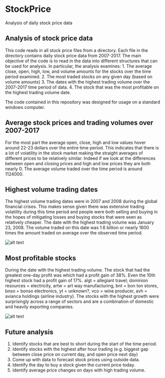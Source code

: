 # StockPrice
Analysis of daily stock price data

## Analysis of stock price data

This code reads in all stock price files from a directory.  Each file in the directory contains daily stock price data from 2007-2017.  The main objective of the code is to read in the data into different structures that can be used for analysis.  In particular, the analysis examines:
	1. The average close, open, high, low, and volume amounts for the stocks over the time period examined.
	2. The most traded stocks on any given day (based on volume amounts)
	3. The dates with the highest trading volume over the 2007-2017 time period of data.
	4. The stock that was the most profitable on the highest trading volume date.
	
The code contained in this repository was designed for usage on a standard windows computer.
	
## Average stock prices and trading volumes over 2007-2017

For the most part the average open, close, high and low values hover around 22-23 dollars over the entire time period.  This indicates that there is a lot of volatility in the stock market making the straight averages of different prices to be relatively similar.  Indeed if we look at the differences between open and closing prices and high and low prices they are both nearly 0.  The average volume traded over the time period is around 1124000.

## Highest volume trading dates

The highest volume trading dates were in 2007 and 2008 during the global financial crises.  This makes sense given there was extensive trading volatility during this time period and people were both selling and buying in the hopes of mitigating losses and buying stocks that were seen as relatively cheaper.  The date with the highest trading volume was January 23, 2008.  The volume traded on this date was 1.6 billion or nearly 1600 times the amount traded on average over the observed time period.

![alt text]([/blob/master/HighVolumeDays.png] "High Volume")


## Most profitable stocks

During the date with the highest trading volume.  The stock that had the greatest one-day profit was which had a profit gain of 38%.  Even the 10th highest stock had a profit gain of 17%.  algt = allegiant travel; dominion resources = electricity, artw = art way manufacturing, bnt = bon ton stores, bnso = bonso electronics, yt = unknown?, vco = wine producer, avh = avianca holdings (airline industry).  The stocks with the highest growth were surprisingly across a range of sectors and are a combination of domestic and heavily exporting companies.

![alt text]([https://github.com/natc79/StockPrices/blob/master/HighGrowthStocks.png] "High Growth")

## Future analysis

1. Identify stocks that are best to short during the start of the time period.
2. Identify stocks with the highest after hour trading (e.g. biggest gap between close price on current day, and open price next day)
3. Come up with data to forecast stock prices using outside data.
4. Identify the day to buy a stock given the current price today.
5. Identify average price changes on days with high trading volume.
